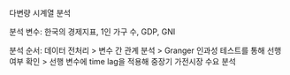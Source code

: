 다변량 시계열 분석

분석 변수: 한국의 경제지표, 1인 가구 수, GDP, GNI

분석 순서: 데이터 전처리 > 변수 간 관계 분석 > Granger 인과성 테스트를 통해 선행 여부 확인 > 선행 변수에 time lag을 적용해 중장기 가전시장 수요 분석
